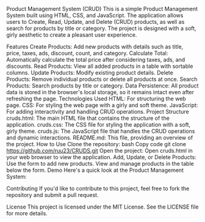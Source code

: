 Product Management System (CRUD)
This is a simple Product Management System built using HTML, CSS, and JavaScript. The application allows users to Create, Read, Update, and Delete (CRUD) products, as well as search for products by title or category. The project is designed with a soft, girly aesthetic to create a pleasant user experience.

Features
Create Products: Add new products with details such as title, price, taxes, ads, discount, count, and category.
Calculate Total: Automatically calculate the total price after considering taxes, ads, and discounts.
Read Products: View all added products in a table with sortable columns.
Update Products: Modify existing product details.
Delete Products: Remove individual products or delete all products at once.
Search Products: Search products by title or category.
Data Persistence: All product data is stored in the browser's local storage, so it remains intact even after refreshing the page.
Technologies Used
HTML: For structuring the web page.
CSS: For styling the web page with a girly and soft theme.
JavaScript: For adding interactivity and handling CRUD operations.
Project Structure
cruds.html: The main HTML file that contains the structure of the application.
cruds.css: The CSS file for styling the application with a soft, girly theme.
cruds.js: The JavaScript file that handles the CRUD operations and dynamic interactions.
README.md: This file, providing an overview of the project.
How to Use
Clone the repository:
bash
Copy code
git clone https://github.com/ruu23/CRUDS.git
Open the project:
Open cruds.html in your web browser to view the application.
Add, Update, or Delete Products:
Use the form to add new products.
View and manage products in the table below the form.
Demo
Here's a quick look at the Product Management System:


Contributing
If you'd like to contribute to this project, feel free to fork the repository and submit a pull request.

License
This project is licensed under the MIT License. See the LICENSE file for more details.